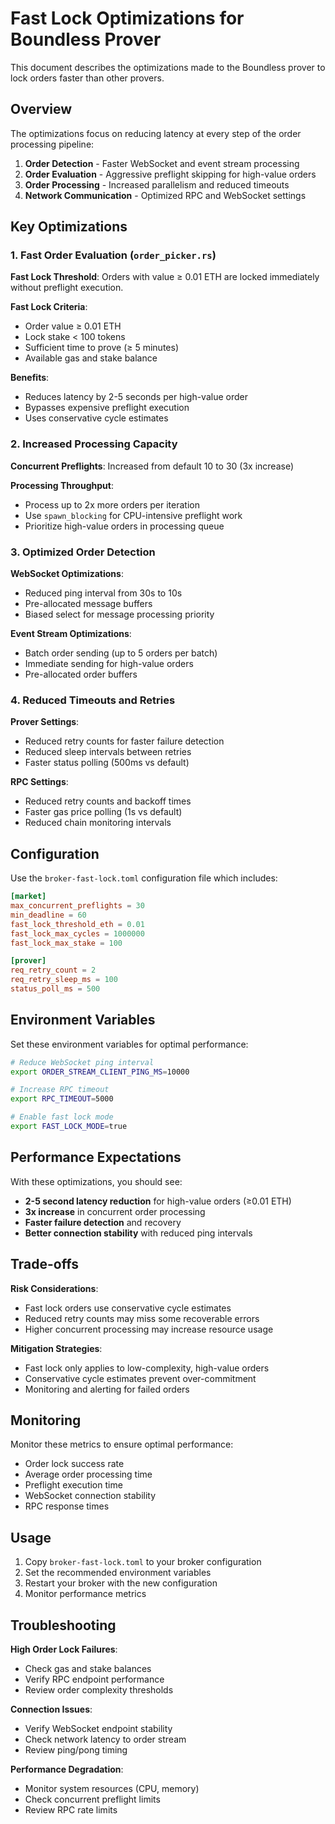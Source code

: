 # Fast Lock Optimizations for Boundless Prover

This document describes the optimizations made to the Boundless prover to lock orders faster than other provers.

## Overview

The optimizations focus on reducing latency at every step of the order processing pipeline:

1. **Order Detection** - Faster WebSocket and event stream processing
2. **Order Evaluation** - Aggressive preflight skipping for high-value orders
3. **Order Processing** - Increased parallelism and reduced timeouts
4. **Network Communication** - Optimized RPC and WebSocket settings

## Key Optimizations

### 1. Fast Order Evaluation (`order_picker.rs`)

**Fast Lock Threshold**: Orders with value ≥ 0.01 ETH are locked immediately without preflight execution.

**Fast Lock Criteria**:
- Order value ≥ 0.01 ETH
- Lock stake < 100 tokens
- Sufficient time to prove (≥ 5 minutes)
- Available gas and stake balance

**Benefits**:
- Reduces latency by 2-5 seconds per high-value order
- Bypasses expensive preflight execution
- Uses conservative cycle estimates

### 2. Increased Processing Capacity

**Concurrent Preflights**: Increased from default 10 to 30 (3x increase)

**Processing Throughput**: 
- Process up to 2x more orders per iteration
- Use `spawn_blocking` for CPU-intensive preflight work
- Prioritize high-value orders in processing queue

### 3. Optimized Order Detection

**WebSocket Optimizations**:
- Reduced ping interval from 30s to 10s
- Pre-allocated message buffers
- Biased select for message processing priority

**Event Stream Optimizations**:
- Batch order sending (up to 5 orders per batch)
- Immediate sending for high-value orders
- Pre-allocated order buffers

### 4. Reduced Timeouts and Retries

**Prover Settings**:
- Reduced retry counts for faster failure detection
- Reduced sleep intervals between retries
- Faster status polling (500ms vs default)

**RPC Settings**:
- Reduced retry counts and backoff times
- Faster gas price polling (1s vs default)
- Reduced chain monitoring intervals

## Configuration

Use the `broker-fast-lock.toml` configuration file which includes:

```toml
[market]
max_concurrent_preflights = 30
min_deadline = 60
fast_lock_threshold_eth = 0.01
fast_lock_max_cycles = 1000000
fast_lock_max_stake = 100

[prover]
req_retry_count = 2
req_retry_sleep_ms = 100
status_poll_ms = 500
```

## Environment Variables

Set these environment variables for optimal performance:

```bash
# Reduce WebSocket ping interval
export ORDER_STREAM_CLIENT_PING_MS=10000

# Increase RPC timeout
export RPC_TIMEOUT=5000

# Enable fast lock mode
export FAST_LOCK_MODE=true
```

## Performance Expectations

With these optimizations, you should see:

- **2-5 second latency reduction** for high-value orders (≥0.01 ETH)
- **3x increase** in concurrent order processing
- **Faster failure detection** and recovery
- **Better connection stability** with reduced ping intervals

## Trade-offs

**Risk Considerations**:
- Fast lock orders use conservative cycle estimates
- Reduced retry counts may miss some recoverable errors
- Higher concurrent processing may increase resource usage

**Mitigation Strategies**:
- Fast lock only applies to low-complexity, high-value orders
- Conservative cycle estimates prevent over-commitment
- Monitoring and alerting for failed orders

## Monitoring

Monitor these metrics to ensure optimal performance:

- Order lock success rate
- Average order processing time
- Preflight execution time
- WebSocket connection stability
- RPC response times

## Usage

1. Copy `broker-fast-lock.toml` to your broker configuration
2. Set the recommended environment variables
3. Restart your broker with the new configuration
4. Monitor performance metrics

## Troubleshooting

**High Order Lock Failures**:
- Check gas and stake balances
- Verify RPC endpoint performance
- Review order complexity thresholds

**Connection Issues**:
- Verify WebSocket endpoint stability
- Check network latency to order stream
- Review ping/pong timing

**Performance Degradation**:
- Monitor system resources (CPU, memory)
- Check concurrent preflight limits
- Review RPC rate limits 